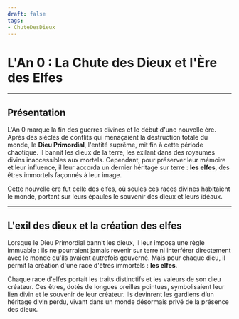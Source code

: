 ```yaml
---
draft: false
tags:
- ChuteDesDieux
---
```


# L'An 0 : La Chute des Dieux et l'Ère des Elfes

---

## Présentation

L'An 0 marque la fin des guerres divines et le début d'une nouvelle ère. Après des siècles de conflits qui menaçaient la destruction totale du monde, le **Dieu Primordial**, l'entité suprême, mit fin à cette période chaotique. Il bannit les dieux de la terre, les exilant dans des royaumes divins inaccessibles aux mortels. Cependant, pour préserver leur mémoire et leur influence, il leur accorda un dernier héritage sur terre : **les elfes**, des êtres immortels façonnés à leur image.

Cette nouvelle ère fut celle des elfes, où seules ces races divines habitaient le monde, portant sur leurs épaules le souvenir des dieux et leurs idéaux.

---

## L'exil des dieux et la création des elfes

Lorsque le Dieu Primordial bannit les dieux, il leur imposa une règle immuable : ils ne pourraient jamais revenir sur terre ni interférer directement avec le monde qu'ils avaient autrefois gouverné. Mais pour chaque dieu, il permit la création d'une race d'êtres immortels : **les elfes**. 

Chaque race d'elfes portait les traits distinctifs et les valeurs de son dieu créateur. Ces êtres, dotés de longues oreilles pointues, symbolisaient leur lien divin et le souvenir de leur créateur. Ils devinrent les gardiens d’un héritage divin perdu, vivant dans un monde désormais privé de la présence des dieux.